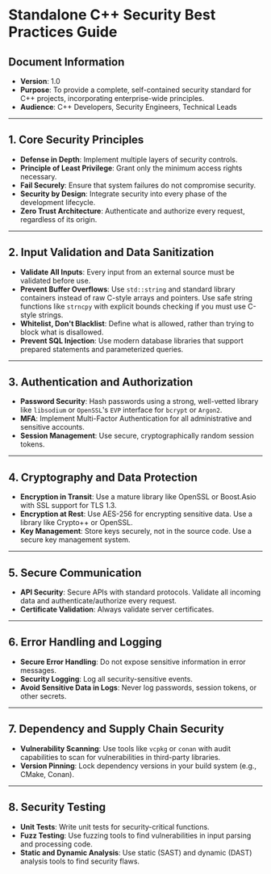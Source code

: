 # Standalone C++ Security Best Practices Guide

## Document Information
- **Version**: 1.0
- **Purpose**: To provide a complete, self-contained security standard for C++ projects, incorporating enterprise-wide principles.
- **Audience**: C++ Developers, Security Engineers, Technical Leads

---

## 1. Core Security Principles

- **Defense in Depth**: Implement multiple layers of security controls.
- **Principle of Least Privilege**: Grant only the minimum access rights necessary.
- **Fail Securely**: Ensure that system failures do not compromise security.
- **Security by Design**: Integrate security into every phase of the development lifecycle.
- **Zero Trust Architecture**: Authenticate and authorize every request, regardless of its origin.

---

## 2. Input Validation and Data Sanitization

- **Validate All Inputs**: Every input from an external source must be validated before use.
- **Prevent Buffer Overflows**: Use `std::string` and standard library containers instead of raw C-style arrays and pointers. Use safe string functions like `strncpy` with explicit bounds checking if you must use C-style strings.
- **Whitelist, Don't Blacklist**: Define what is allowed, rather than trying to block what is disallowed.
- **Prevent SQL Injection**: Use modern database libraries that support prepared statements and parameterized queries.

---

## 3. Authentication and Authorization

- **Password Security**: Hash passwords using a strong, well-vetted library like `libsodium` or `OpenSSL`'s `EVP` interface for `bcrypt` or `Argon2`.
- **MFA**: Implement Multi-Factor Authentication for all administrative and sensitive accounts.
- **Session Management**: Use secure, cryptographically random session tokens.

---

## 4. Cryptography and Data Protection

- **Encryption in Transit**: Use a mature library like OpenSSL or Boost.Asio with SSL support for TLS 1.3.
- **Encryption at Rest**: Use AES-256 for encrypting sensitive data. Use a library like Crypto++ or OpenSSL.
- **Key Management**: Store keys securely, not in the source code. Use a secure key management system.

---

## 5. Secure Communication

- **API Security**: Secure APIs with standard protocols. Validate all incoming data and authenticate/authorize every request.
- **Certificate Validation**: Always validate server certificates.

---

## 6. Error Handling and Logging

- **Secure Error Handling**: Do not expose sensitive information in error messages.
- **Security Logging**: Log all security-sensitive events.
- **Avoid Sensitive Data in Logs**: Never log passwords, session tokens, or other secrets.

---

## 7. Dependency and Supply Chain Security

- **Vulnerability Scanning**: Use tools like `vcpkg` or `conan` with audit capabilities to scan for vulnerabilities in third-party libraries.
- **Version Pinning**: Lock dependency versions in your build system (e.g., CMake, Conan).

---

## 8. Security Testing

- **Unit Tests**: Write unit tests for security-critical functions.
- **Fuzz Testing**: Use fuzzing tools to find vulnerabilities in input parsing and processing code.
- **Static and Dynamic Analysis**: Use static (SAST) and dynamic (DAST) analysis tools to find security flaws.
